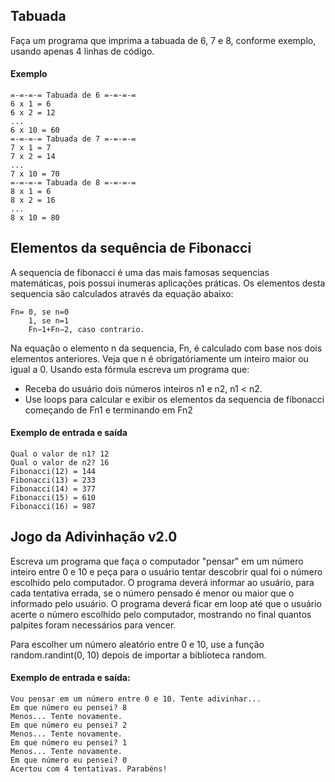 ## Tabuada

Faça um programa que imprima a tabuada de 6, 7 e 8, conforme exemplo, usando apenas 4 linhas de código.

#### Exemplo
```
=-=-=-= Tabuada de 6 =-=-=-=
6 x 1 = 6
6 x 2 = 12
...
6 x 10 = 60
=-=-=-= Tabuada de 7 =-=-=-=
7 x 1 = 7
7 x 2 = 14
...
7 x 10 = 70
=-=-=-= Tabuada de 8 =-=-=-=
8 x 1 = 6
8 x 2 = 16
...
8 x 10 = 80
```

## Elementos da sequência de Fibonacci
A sequencia de fibonacci é uma das mais famosas sequencias matemáticas, pois possui inumeras aplicações práticas. Os elementos desta sequencia são calculados através da equação abaixo:

    Fn= 0, se n=0
        1, se n=1
        Fn−1+Fn−2, caso contrario.

Na equação o elemento n da sequencia, Fn, é calculado com base nos dois elementos anteriores. Veja que n é obrigatóriamente um inteiro maior ou igual a 0. Usando esta fórmula escreva um programa que:

- Receba do usuário dois números inteiros n1 e n2, n1 < n2.
- Use loops para calcular e exibir os elementos da sequencia de fibonacci começando de Fn1 e terminando em Fn2

#### Exemplo de entrada e saída
```
Qual o valor de n1? 12
Qual o valor de n2? 16
Fibonacci(12) = 144
Fibonacci(13) = 233
Fibonacci(14) = 377
Fibonacci(15) = 610
Fibonacci(16) = 987
```
            
## Jogo da Adivinhação v2.0
Escreva um programa que faça o computador "pensar" em um número inteiro entre 0 e 10 e peça para o usuário tentar descobrir qual foi o número escolhido pelo computador. O programa deverá informar ao usuário, para cada tentativa errada, se o número pensado é menor ou maior que o informado pelo usuário. O programa deverá ficar em loop até que o usuário acerte o número escolhido pelo computador, mostrando no final quantos palpites foram necessários para vencer.

Para escolher um número aleatório entre 0 e 10, use a função random.randint(0, 10) depois de importar a biblioteca random.

#### Exemplo de entrada e saída:

```
Vou pensar em um número entre 0 e 10. Tente adivinhar...
Em que número eu pensei? 8
Menos... Tente novamente.
Em que número eu pensei? 2
Menos... Tente novamente.
Em que número eu pensei? 1
Menos... Tente novamente.
Em que número eu pensei? 0
Acertou com 4 tentativas. Parabéns!
```